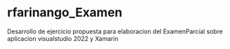 # rfarinango_Examen
Desarrollo de ejercicio propuesta para elaboracion del ExamenParcial sobre aplicacion visualstudio 2022 y Xamarin
